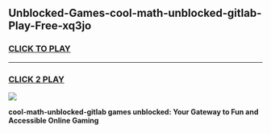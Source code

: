 
## Unblocked-Games-cool-math-unblocked-gitlab-Play-Free-xq3jo
<h3>
<a href="https://premium76.site?title=cool-math-unblocked-gitlab&ref=21A">CLICK TO PLAY</a></h3>
<hr>

<h3>
<a href="https://premium76.site?title=cool-math-unblocked-gitlab&ref=21A">CLICK 2 PLAY</a>
  
</h3>

<a href="https://premium76.site?title=cool-math-unblocked-gitlab&ref=21A"><img src="https://clearcache.store/games.png"></a>


**cool-math-unblocked-gitlab games unblocked: Your Gateway to Fun and Accessible Online Gaming**
